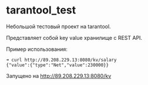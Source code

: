 # tarantool_test

Небольшой тестовый проект на tarantool.

Представляет собой key value хранилище с REST API.

Пример использования:
```
➜ curl http://89.208.229.13:8080/kv/salary
{"value":{"type":"Net","value":230000}}
```

Запущено на http://89.208.229.13:8080/kv
